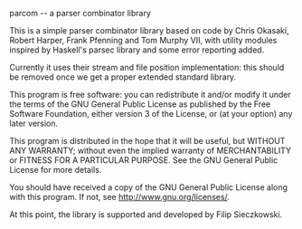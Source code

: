 parcom -- a parser combinator library

This is a simple parser combinator library based on code by Chris
Okasaki, Robert Harper, Frank Pfenning and Tom Murphy VII, with
utility modules inspired by Haskell's parsec library and some error
reporting added.

Currently it uses their stream and file position implementation: this
should be removed once we get a proper extended standard library.

This program is free software: you can redistribute it and/or modify
it under the terms of the GNU General Public License as published by
the Free Software Foundation, either version 3 of the License, or
(at your option) any later version.

This program is distributed in the hope that it will be useful,
but WITHOUT ANY WARRANTY; without even the implied warranty of
MERCHANTABILITY or FITNESS FOR A PARTICULAR PURPOSE. See the
GNU General Public License for more details.

You should have received a copy of the GNU General Public License
along with this program. If not, see http://www.gnu.org/licenses/.

At this point, the library is supported and developed by Filip
Sieczkowski.